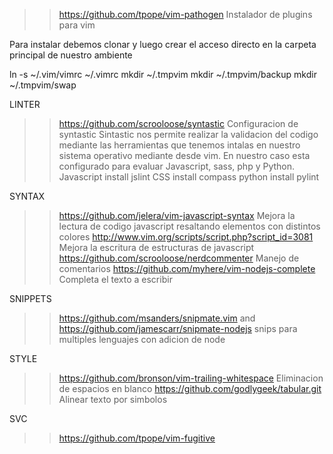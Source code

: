>> https://github.com/tpope/vim-pathogen
Instalador de plugins para vim

Para instalar debemos clonar
y luego crear el acceso directo en la carpeta principal de nuestro ambiente

ln -s ~/.vim/vimrc  ~/.vimrc
mkdir ~/.tmpvim
mkdir ~/.tmpvim/backup
mkdir ~/.tmpvim/swap


LINTER
>> https://github.com/scrooloose/syntastic
Configuracion de syntastic
Sintastic nos permite realizar la validacion del codigo mediante las herramientas que tenemos intalas en nuestro sistema operativo mediante desde vim.
En nuestro caso esta configurado para evaluar Javascript, sass, php y Python.
	Javascript install jslint
	CSS install compass
	python install  pylint


SYNTAX
>> https://github.com/jelera/vim-javascript-syntax
Mejora la lectura de codigo javascript resaltando elementos con distintos colores
>> http://www.vim.org/scripts/script.php?script_id=3081
Mejora la escritura de estructuras de javascript 
>> https://github.com/scrooloose/nerdcommenter
Manejo de comentarios 
>> https://github.com/myhere/vim-nodejs-complete
Completa el texto a escribir


SNIPPETS
>> https://github.com/msanders/snipmate.vim and https://github.com/jamescarr/snipmate-nodejs
snips para multiples lenguajes con adicion de node


STYLE
>> https://github.com/bronson/vim-trailing-whitespace
Eliminacion de espacios en blanco
>> https://github.com/godlygeek/tabular.git
Alinear texto por simbolos


SVC
>> https://github.com/tpope/vim-fugitive
